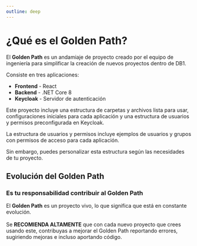 ```yaml
---
outline: deep
---
```


# ¿Qué es el Golden Path?

El **Golden Path** es un andamiaje de proyecto creado por el equipo de ingeniería para simplificar la creación de nuevos proyectos dentro de DB1.

Consiste en tres aplicaciones:

- **Frontend** - React
- **Backend** - .NET Core 8
- **Keycloak** - Servidor de autenticación

Este proyecto incluye una estructura de carpetas y archivos lista para usar, configuraciones iniciales para cada aplicación y una estructura de usuarios y permisos preconfigurada en Keycloak.

La estructura de usuarios y permisos incluye ejemplos de usuarios y grupos con permisos de acceso para cada aplicación.

Sin embargo, puedes personalizar esta estructura según las necesidades de tu proyecto.

## Evolución del Golden Path

### Es tu responsabilidad contribuir al Golden Path

El **Golden Path** es un proyecto vivo, lo que significa que está en constante evolución.  
<br>
Se **RECOMIENDA ALTAMENTE** que con cada nuevo proyecto que crees usando este, contribuyas a mejorar el Golden Path reportando errores, sugiriendo mejoras e incluso aportando código.
